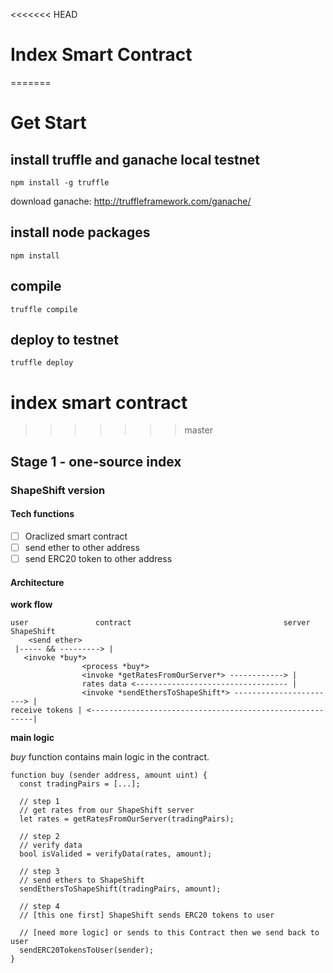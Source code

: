 <<<<<<< HEAD
# Index Smart Contract
=======
# Get Start

## install truffle and ganache local testnet

```
npm install -g truffle
```

download ganache: http://truffleframework.com/ganache/

## install node packages

```
npm install
```

## compile

```
truffle compile
```

## deploy to testnet

```
truffle deploy
```

# index smart contract
>>>>>>> master

## Stage 1 - one-source index

### ShapeShift version

#### Tech functions

- [ ] Oraclized smart contract
- [ ] send ether to other address
- [ ] send ERC20 token to other address

#### Architecture

**work flow**

```
user               contract                                  server     ShapeShift
    <send ether>
 |----- && ---------> |
   <invoke *buy*>
                <process *buy*>
                <invoke *getRatesFromOurServer*> ------------> |
                rates data <---------------------------------- |
                <invoke *sendEthersToShapeShift*> -----------------------> |
receive tokens | <---------------------------------------------------------|
```

**main logic**

*buy* function contains main logic in the contract.

```
function buy (sender address, amount uint) {
  const tradingPairs = [...];

  // step 1
  // get rates from our ShapeShift server
  let rates = getRatesFromOurServer(tradingPairs);

  // step 2
  // verify data
  bool isValided = verifyData(rates, amount);

  // step 3
  // send ethers to ShapeShift
  sendEthersToShapeShift(tradingPairs, amount);

  // step 4
  // [this one first] ShapeShift sends ERC20 tokens to user

  // [need more logic] or sends to this Contract then we send back to user
  sendERC20TokensToUser(sender);
}
```
